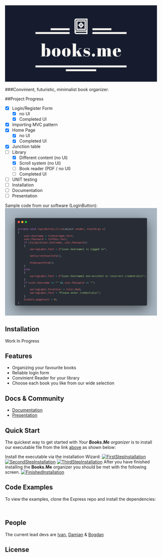[![Books.Me Logo](https://raw.githubusercontent.com/Books-me/Books.me/bb926bac2b7ff48923621a69c1f006c4b9206aa1/Images/linkedin_banner_image_1.png)]()

  ###Convinient, futuristic, minimalist book organizer.
  
  ##Project Progress
- [x] Login/Register Form
  - [x] no UI
  - [x] Completed UI
- [x] Importing MVC pattern
- [x] Home Page
  - [x] no UI
  - [x] Completed UI
- [x] Junction table
- [ ] Library
  - [x] Different content (no UI)
  - [x] Scroll system (no UI)
  - [ ] Book reader (PDF / no UI)
  - [ ] Completed UI
 - [ ] UNIT testing
- [ ] Installation
- [ ] Documentation
- [ ] Presentation

Sample code from our software (LoginButton):
[![IsLoginCarbon](https://raw.githubusercontent.com/Books-me/Books.me/master/Images/btnLoginCarbon.png)]()

## Installation

Work In Progress

## Features

  * Organizing your favourite books
  * Reliable login form
  * Convinient Reader for your library
  * Choose each book you like from our wide selection
  

## Docs & Community

  * [Documentation]()
  * [Presentation]()


## Quick Start

  The quickest way to get started with *Your **Books.Me** organizer* is to install our executable file from the link [above]() as shown below:

  Install the executable via the installation Wizard:
[![FirstStepInstallation]()](www.example.com)
[![SecondStepInstallation]()](www.example.com)
[![ThirdStepInstallation]()](www.example.com)
 After you have finished installing the **Books.Me** organizer you should be met with the following screen.
[![FinishedInstallation]()](www.example.com)



## Code Examples

  To view the examples, clone the Express repo and install the dependencies:

```csharp

```

```csharp

```


## People

The current lead devs are [Ivan](https://github.com/ValWalker0304), [Damian](https://github.com/Azgorn) & [Bogdan](https://github.com/b0nk0)

## License
